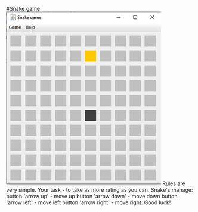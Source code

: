 #Snake game
![Snake game](/images/1.png)
Rules are very simple.
Your task - to take as more rating as you can.
Snake's manage:
button 'arrow up' - move up
button 'arrow down' - move down
button 'arrow left' - move left
button 'arrow right' - move right.
Good luck!
